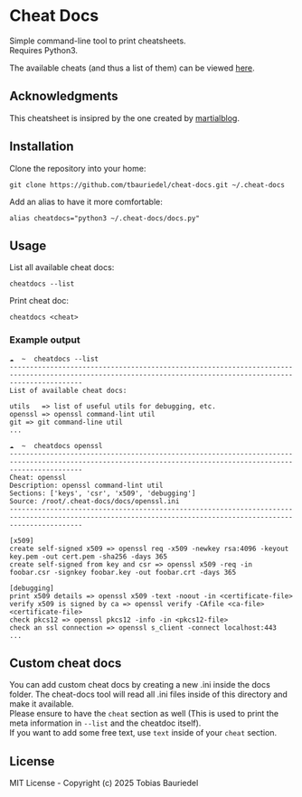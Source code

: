 # Cheat Docs

Simple command-line tool to print cheatsheets.  
Requires Python3.

The available cheats (and thus a list of them) can be viewed [here](docs/).

## Acknowledgments
This cheatsheet is insipred by the one created by [martialblog](https://github.com/martialblog/cheatsheet).

## Installation

Clone the repository into your home:
```shell
git clone https://github.com/tbauriedel/cheat-docs.git ~/.cheat-docs
```

Add an alias to have it more comfortable:
```shell
alias cheatdocs="python3 ~/.cheat-docs/docs.py"
```

## Usage

List all available cheat docs:
```shell
cheatdocs --list
```

Print cheat doc:
```shell
cheatdocs <cheat>
```

### Example output
```shell
☁  ~  cheatdocs --list
--------------------------------------------------------------------------------------------------------------------------------------------------------------
List of available cheat docs:

utils	=> list of useful utils for debugging, etc.
openssl	=> openssl command-lint util
git	=> git command-line util
...
```

```shell
☁  ~  cheatdocs openssl
--------------------------------------------------------------------------------------------------------------------------------------------------------------
Cheat: openssl
Description: openssl command-lint util
Sections: ['keys', 'csr', 'x509', 'debugging']
Source: /root/.cheat-docs/docs/openssl.ini
--------------------------------------------------------------------------------------------------------------------------------------------------------------

[x509]
create self-signed x509 => openssl req -x509 -newkey rsa:4096 -keyout key.pem -out cert.pem -sha256 -days 365
create self-signed from key and csr => openssl x509 -req -in foobar.csr -signkey foobar.key -out foobar.crt -days 365

[debugging]
print x509 details => openssl x509 -text -noout -in <certificate-file>
verify x509 is signed by ca => openssl verify -CAfile <ca-file> <certificate-file>
check pkcs12 => openssl pkcs12 -info -in <pkcs12-file>
check an ssl connection => openssl s_client -connect localhost:443
...
```

## Custom cheat docs
You can add custom cheat docs by creating a new <cheat>.ini inside the docs folder. The cheat-docs tool will read all .ini files inside of this directory and make it available.  
Please ensure to have the `cheat` section as well (This is used to print the meta information in `--list` and the cheatdoc itself).  
If you want to add some free text, use `text` inside of your `cheat` section.

## License
MIT License - Copyright (c) 2025 Tobias Bauriedel